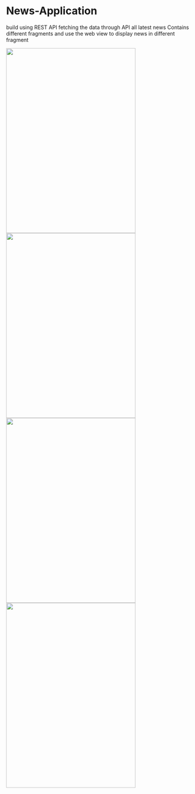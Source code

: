 # News-Application
build using REST API 
fetching the data through API 
all latest news 
Contains different fragments 
and use the web view to display news in different fragment 

<img src="https://github.com/gursahib204/News-Application/assets/105225210/dcf10437-1306-4f8f-99a1-afbc8304002b" 
     width="350" 
     height="500" />
     <img src="https://github.com/gursahib204/News-Application/assets/105225210/3d65633c-9c3f-4930-abe6-c6ece44d8ba2" 
     width="350" 
     height="500" />
     <img src="https://github.com/gursahib204/News-Application/assets/105225210/1e40e5d9-863f-4e8b-bf01-b8dba21b593d" 
     width="350" 
     height="500" />
     <img src="https://github.com/gursahib204/News-Application/assets/105225210/1b9d4cb3-ddb0-458d-af7f-4750cc605a70" 
     width="350" 
     height="500" />

     
